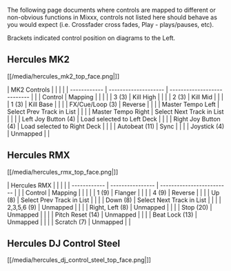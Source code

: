 The following page documents where controls are mapped to different or
non-obvious functions in Mixxx, controls not listed here should behave
as you would expect (i.e. Crossfader cross fades, Play - plays/pauses,
etc).

Brackets indicated control position on diagrams to the Left.

## Hercules MK2

[[/media/hercules_mk2_top_face.png|]]

| MK2 Controls |                      |                             |  |
| ------------ | -------------------- | --------------------------- |  |
| Control      | Mapping              |                             |  |
|              | 3 (3)                | Kill High                   |  |
|              | 2 (3)                | Kill Mid                    |  |
|              | 1 (3)                | Kill Base                   |  |
|              | FX/Cue/Loop (3)      | Reverse                     |  |
|              | Master Tempo Left    | Select Prev Track in List   |  |
|              | Master Tempo Right   | Select Next Track in List   |  |
|              | Left Joy Button (4)  | Load selected to Left Deck  |  |
|              | Right Joy Button (4) | Load selected to Right Deck |  |
|              | Autobeat (11)        | Sync                        |  |
|              | Joystick (4)         | Unmapped                    |  |

## Hercules RMX

[[/media/hercules_rmx_top_face.png|]]

| Hercules RMX |                  |                           |  |
| ------------ | ---------------- | ------------------------- |  |
| Control      | Mapping          |                           |  |
|              | 1 (9)            | Flanger                   |  |
|              | 4 (9)            | Reverse                   |  |
|              | Up (8)           | Select Prev Track in List |  |
|              | Down (8)         | Select Next Track in List |  |
|              | 2,3,5,6 (9)      | Unmapped                  |  |
|              | Right, Left (8)  | Unmapped                  |  |
|              | Stop (20)        | Unmapped                  |  |
|              | Pitch Reset (14) | Unmapped                  |  |
|              | Beat Lock (13)   | Unmapped                  |  |
|              | Scratch (7)      | Unmapped                  |  |

## Hercules DJ Control Steel

[[/media/hercules_dj_control_steel_top_face.png|]]
